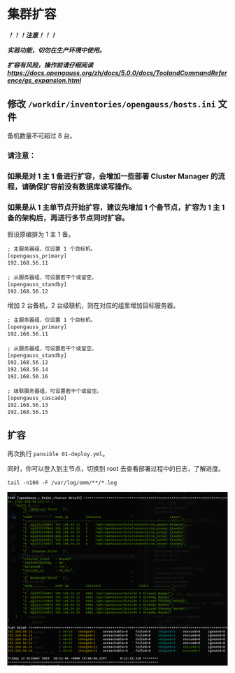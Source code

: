 # 集群扩容

***！！！注意！！！***

***实验功能，切勿在生产环境中使用。***

***扩容有风险，操作前请仔细阅读 https://docs.opengauss.org/zh/docs/5.0.0/docs/ToolandCommandReference/gs_expansion.html***

## 修改 `/workdir/inventories/opengauss/hosts.ini` 文件

备机数量不可超过 8 台。

### 请注意：

### 如果是对 1 主 1 备进行扩容，会增加一些部署 Cluster Manager 的流程，请确保扩容前没有数据库读写操作。

### 如果是从 1 主单节点开始扩容，建议先增加 1 个备节点，扩容为 1 主 1 备的架构后，再进行多节点同时扩容。

假设原编排为 1 主 1 备。

```
; 主服务器组，仅设置 1 个目标机。
[opengauss_primary]
192.168.56.11

; 从服务器组，可设置若干个或留空。
[opengauss_standby]
192.168.56.12
```

增加 2 台备机，2 台级联机，则在对应的组里增加目标服务器。

```
; 主服务器组，仅设置 1 个目标机。
[opengauss_primary]
192.168.56.11

; 从服务器组，可设置若干个或留空。
[opengauss_standby]
192.168.56.12
192.168.56.14
192.168.56.16

; 级联服务器组，可设置若干个或留空。
[opengauss_cascade]
192.168.56.13
192.168.56.15

```

## 扩容

再次执行 `pansible 01-deploy.yml`。

同时，你可以登入到主节点，切换到 root 去查看部署过程中的日志，了解进度。

```
tail -n100 -F /var/log/omm/**/*.log
```

![扩容结果](imgs/23-10-13_1155_909.png)